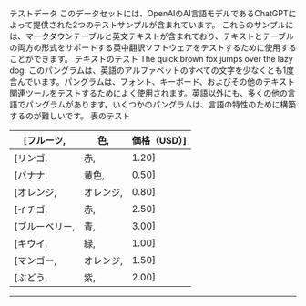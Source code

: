 テストデータ
このデータセットには、OpenAIのAI言語モデルであるChatGPTによって提供された2つのテストサンプルが含まれています。
これらのサンプルには、マークダウンテーブルと英文テキストが含まれており、テキストとテーブルの両方の形式をサポートする英中翻訳ソフトウェアをテストするために使用することができます。
テキストのテスト
The quick brown fox jumps over the lazy dog. このパングラムは、英語のアルファベットのすべての文字を少なくとも1度含んでいます。パングラムは、フォント、キーボード、およびその他のテキスト関連ツールをテストするためによく使用されます。英語以外にも、多くの他の言語でパングラムがあります。いくつかのパングラムは、言語の特性のために構築するのが難しいです。
表のテスト

| [フルーツ, | 色, | 価格（USD）] |
| --- | --- | --- |
| [リンゴ, | 赤, | 1.20] |
| [バナナ, | 黄色, | 0.50] |
| [オレンジ, | オレンジ, | 0.80] |
| [イチゴ, | 赤, | 2.50] |
| [ブルーベリー, | 青, | 3.00] |
| [キウイ, | 緑, | 1.00] |
| [マンゴー, | オレンジ, | 1.50] |
| [ぶどう, | 紫, | 2.00] |

---

